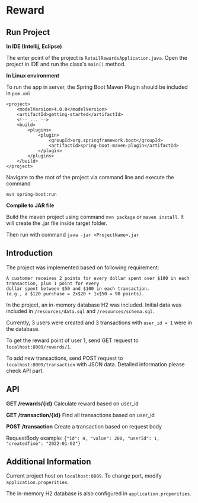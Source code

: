 # Reward
## Run Project
**In IDE (Intellij, Eclipse)**

The enter point of the project is ```RetailRewardsApplication.java```. Open the project in IDE and run the class's ```main()``` method.
  
**In Linux environment**

To run the app in server, the Spring Boot Maven Plugin should be included in ```pom.xml```


```
<project>
    <modelVersion>4.0.0</modelVersion>
    <artifactId>getting-started</artifactId>
    <!-- ... -->
    <build>
        <plugins>
            <plugin>
                <groupId>org.springframework.boot</groupId>
                <artifactId>spring-boot-maven-plugin</artifactId>
            </plugin>
        </plugins>
    </build>
</project>
```

Navigate to the root of the project via command line and execute the command


```mvn spring-boot:run```

**Compile to JAR file**

Build the maven project using command ```mvn package``` or ```maven install```. It will create the .jar file inside target folder.

Then run with command ```java -jar <ProjectName>.jar```


## Introduction
The project was implemented based on following requirement:

```
A customer receives 2 points for every dollar spent over $100 in each transaction, plus 1 point for every
dollar spent between $50 and $100 in each transaction.
(e.g., a $120 purchase = 2x$20 + 1x$50 = 90 points).
```
In the project, an in-memory database H2 was included. Initial data was included in ```/resources/data.sql``` and ```/resources/schema.sql```.

Currently, 3 users were created and 3 transactions with ```user_id = 1``` were in the database.


To get the reward point of user 1, send GET request to ```localhost:8009/rewards/1```.

To add new transactions, send POST request to ```localhost:8009/transaction``` with JSON data. Detailed information please check API part.

## API
**GET** **/rewards/{id}**
Calculate reward based on user_id


**GET** **/transaction/{id}**
Find all transactions based on user_id


**POST** **/transaction** 
Create a transaction based on request body


RequestBody example: ```{"id": 4, "value": 200, "userId": 1, "createdTime": "2022-01-02"}```

## Additional Information
Current project host on ```localhost:8009```. To change port, modify ```application.properities```.

The in-memory H2 database is also configured in ```application.properities```.


